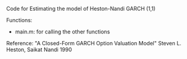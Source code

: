 Code for Estimating the model of Heston-Nandi GARCH (1,1)

Functions:
- main.m: for calling the other functions


Reference: 
"A Closed-Form GARCH Option Valuation Model"
Steven L. Heston, Saikat Nandi
1990


